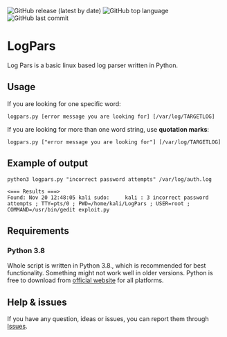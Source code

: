 ![GitHub release (latest by date)](https://img.shields.io/github/v/release/cyb3rd3s/LogPars?style=for-the-badge) ![GitHub top language](https://img.shields.io/github/languages/top/cyb3rd3s/LogPars?style=for-the-badge) ![GitHub last commit](https://img.shields.io/github/last-commit/cyb3rd3s/LogPars?style=for-the-badge)
# LogPars
Log Pars is a basic linux based log parser written in Python.
## Usage
If you are looking for one specific word:
```
logpars.py [error message you are looking for] [/var/log/TARGETLOG]
```
If you are looking for more than one word string, use **quotation marks**:
```
logpars.py ["error message you are looking for"] [/var/log/TARGETLOG]
```
## Example of output
```
python3 logpars.py "incorrect password attempts" /var/log/auth.log
                                                                                                                                                  
<=== Results ===>                                           
Found: Nov 20 12:48:05 kali sudo:     kali : 3 incorrect password attempts ; TTY=pts/0 ; PWD=/home/kali/LogPars ; USER=root ; COMMAND=/usr/bin/gedit exploit.py
```
## Requirements

### Python 3.8
Whole script is written in Python 3.8., which is recommended for best functionality. Something might not work well in older versions. Python is free to download from [official website](https://www.python.org/downloads/) for all platforms.

## Help & issues
If you have any question, ideas or issues, you can report them through [Issues](https://github.com/cyb3rd3s/LogPars/issues).
